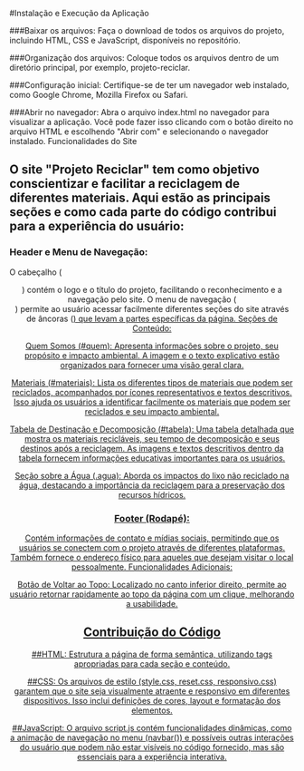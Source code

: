 #Instalação e Execução da Aplicação

###Baixar os arquivos:
Faça o download de todos os arquivos do projeto, incluindo HTML, CSS e JavaScript, disponíveis no repositório.

###Organização dos arquivos:
Coloque todos os arquivos dentro de um diretório principal, por exemplo, projeto-reciclar.

###Configuração inicial:
Certifique-se de ter um navegador web instalado, como Google Chrome, Mozilla Firefox ou Safari.

###Abrir no navegador:
Abra o arquivo index.html no navegador para visualizar a aplicação. Você pode fazer isso clicando com o botão direito no arquivo HTML e escolhendo "Abrir com" e selecionando o navegador instalado.
Funcionalidades do Site

## **O site "Projeto Reciclar" tem como objetivo conscientizar e facilitar a reciclagem de diferentes materiais. Aqui estão as principais seções e como cada parte do código contribui para a experiência do usuário:**

### Header e Menu de Navegação:

O cabeçalho (<header>) contém o logo e o título do projeto, facilitando o reconhecimento e a navegação pelo site. O menu de navegação (<nav>) permite ao usuário acessar facilmente diferentes seções do site através de âncoras (<a href="#secao">) que levam a partes específicas da página.
Seções de Conteúdo:

Quem Somos (#quem): Apresenta informações sobre o projeto, seu propósito e impacto ambiental. A imagem e o texto explicativo estão organizados para fornecer uma visão geral clara.

Materiais (#materiais): Lista os diferentes tipos de materiais que podem ser reciclados, acompanhados por ícones representativos e textos descritivos. Isso ajuda os usuários a identificar facilmente os materiais que podem ser reciclados e seu impacto ambiental.

Tabela de Destinação e Decomposição (#tabela): Uma tabela detalhada que mostra os materiais recicláveis, seu tempo de decomposição e seus destinos após a reciclagem. As imagens e textos descritivos dentro da tabela fornecem informações educativas importantes para os usuários.

Seção sobre a Água (.agua): Aborda os impactos do lixo não reciclado na água, destacando a importância da reciclagem para a preservação dos recursos hídricos.

### Footer (Rodapé):

Contém informações de contato e mídias sociais, permitindo que os usuários se conectem com o projeto através de diferentes plataformas. Também fornece o endereço físico para aqueles que desejam visitar o local pessoalmente.
Funcionalidades Adicionais:

Botão de Voltar ao Topo: Localizado no canto inferior direito, permite ao usuário retornar rapidamente ao topo da página com um clique, melhorando a usabilidade.

# Contribuição do Código

##HTML: 
Estrutura a página de forma semântica, utilizando tags apropriadas para cada seção e conteúdo.

##CSS: 
Os arquivos de estilo (style.css, reset.css, responsivo.css) garantem que o site seja visualmente atraente e responsivo em diferentes dispositivos. Isso inclui definições de cores, layout e formatação dos elementos.

##JavaScript: 
O arquivo script.js contém funcionalidades dinâmicas, como a animação de navegação no menu (navbar()) e possíveis outras interações do usuário que podem não estar visíveis no código fornecido, mas são essenciais para a experiência interativa.

